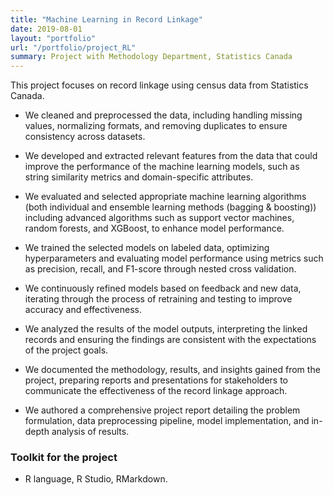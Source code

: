 ```yaml
---
title: "Machine Learning in Record Linkage"
date: 2019-08-01
layout: "portfolio"
url: "/portfolio/project_RL"
summary: Project with Methodology Department, Statistics Canada
---
```


This project focuses on record linkage using census data from Statistics Canada.

- We cleaned and preprocessed the data, including handling missing values, normalizing formats, and removing duplicates to ensure consistency across datasets.

- We developed and extracted relevant features from the data that could improve the performance of the machine learning models, such as string similarity metrics and domain-specific attributes.

- We evaluated and selected appropriate machine learning algorithms (both individual and ensemble learning methods (bagging & boosting)) including advanced algorithms such as support vector machines, random forests, and XGBoost, to enhance model performance.

- We trained the selected models on labeled data, optimizing hyperparameters and evaluating model performance using metrics such as precision, recall, and F1-score through nested cross validation.

- We continuously refined models based on feedback and new data, iterating through the process of retraining and testing to improve accuracy and effectiveness.

- We analyzed the results of the model outputs, interpreting the linked records and ensuring the findings are consistent with the expectations of the project goals.

- We documented the methodology, results, and insights gained from the project, preparing reports and presentations for stakeholders to communicate the effectiveness of the record linkage approach.

- We authored a comprehensive project report detailing the problem formulation, data preprocessing pipeline, model implementation, and in-depth analysis of results. 


### Toolkit for the project

- R language, R Studio, RMarkdown.
